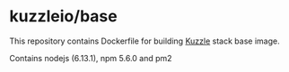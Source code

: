# kuzzleio/base

This repository contains Dockerfile for building [Kuzzle](https://github.com/kuzzleio/kuzzle) stack base image.

Contains nodejs (6.13.1), npm 5.6.0 and pm2 
